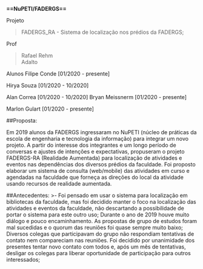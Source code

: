 **==NuPETI/FADERGS==**

Projeto

>FADERGS_RA - Sistema de localização nos prédios da FADERGS;

Prof

>Rafael Rehm<br> Adalto

Alunos
Filipe Conde      [01/2020 - presente]

Hirya Souza       [01/2020 - 10/2020]

Alan Correa       [01/2020 - 10/2020]
Bryan Meissnerm   [01/2020 - presente]

Marlon Gulart     [01/2020 - presente]
		   



##Proposta:

Em 2019 alunos da FADERGS ingressaram no NuPETI (núcleo de práticas  da escola de engenharia e tecnologia da informação) para integrar um novo projeto. A partir do interesse dos integrantes e um longo período de conversas e ajustes de intenções e expectativas, propuseram o projeto FADERGS-RA (Realidade Aumentada) para localização de atividades e eventos nas dependências dos diversos prédios da faculdade.  Foi proposto elaborar um sistema de consulta (web/mobile) das atividades em curso e agendadas na faculdade que forneça as direções do local da atividade usando recursos de realidade aumentada.

##Antecedentes:
    >- Foi pensado em usar o sistema para localização em bibliotecas da faculdade, mas foi decidido manter o foco na localização das atividades e eventos da faculdade, não descartando a possibilidade de portar o sistema para este outro uso;  Durante o ano de 2019 houve muito diálogo e pouco encaminhamento. As propostas de grupo de estudos foram mal sucedidas e o quorum das reuniões foi quase sempre muito baixo;  Diversos colegas que participavam do grupo não respondiam tentativas de contato nem compareciam nas reuniões. Foi decidido por unanimidade dos presentes tentar novo contato com todos e, após um mês de tentativas, desligar os colegas para liberar oportunidade de participação para outros interessados;
